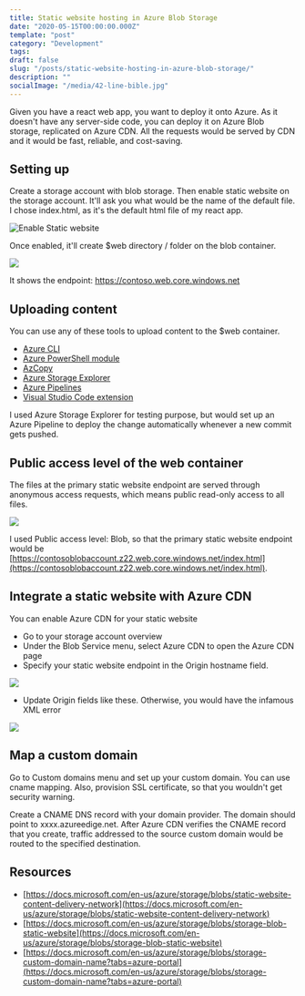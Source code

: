 ```yaml
---
title: Static website hosting in Azure Blob Storage
date: "2020-05-15T00:00:00.000Z"
template: "post"
category: "Development"
tags:
draft: false
slug: "/posts/static-website-hosting-in-azure-blob-storage/"
description: ""
socialImage: "/media/42-line-bible.jpg"
---
```

  

Given you have a react web app, you want to deploy it onto Azure. As it doesn't have any server-side code, you can deploy it on Azure Blob storage, replicated on Azure CDN. All the requests would be served by CDN and it would be fast, reliable, and cost-saving. 

## Setting up

Create a storage account with blob storage. Then enable static website on the storage account. It'll ask you what would be the name of the default file. I chose index.html, as it's the default html file of my react app. 

![Enable Static website](.gitbook/assets/image%20%281%29.png)

Once enabled, it'll create $web directory / folder on the blob container.

![](.gitbook/assets/image.png)

It shows the endpoint: https://contoso.web.core.windows.net 

## Uploading content

You can use any of these tools to upload content to the $web container.

* [Azure CLI](https://docs.microsoft.com/en-us/azure/storage/blobs/storage-blob-static-website-how-to?tabs=azure-cli)
* [Azure PowerShell module](https://docs.microsoft.com/en-us/azure/storage/blobs/storage-blob-static-website-how-to?tabs=azure-powershell)
* [AzCopy](https://docs.microsoft.com/en-us/azure/storage/common/storage-use-azcopy-v10)
* [Azure Storage Explorer](https://azure.microsoft.com/features/storage-explorer/)
* [Azure Pipelines](https://azure.microsoft.com/services/devops/pipelines/)
* [Visual Studio Code extension](https://docs.microsoft.com/en-us/azure/javascript/tutorial-vscode-static-website-node-01)

I used Azure Storage Explorer for testing purpose, but would set up an Azure Pipeline to deploy the change automatically whenever a new commit gets pushed. 

## Public access level of the web container

The files at the primary static website endpoint are served through anonymous access requests, which means public read-only access to  all files. 

![](.gitbook/assets/image%20%282%29.png)

I used Public access level: Blob, so that the primary static website endpoint would be [https://contosoblobaccount.z22.web.core.windows.net/index.html](https://contosoblobaccount.z22.web.core.windows.net/index.html).

## Integrate a static website with Azure CDN

You can enable Azure CDN for your static website

* Go to your storage account overview
* Under the Blob Service menu, select Azure CDN to open the Azure CDN page
* Specify your static website endpoint in the Origin hostname field. 

![](.gitbook/assets/image%20%284%29.png)

* Update Origin fields like these. Otherwise, you would have the infamous XML error

![](.gitbook/assets/image%20%285%29.png)

## Map a custom domain

Go to Custom domains menu and set up your custom domain. You can use cname mapping. Also, provision SSL certificate, so that you wouldn't get security warning. 

Create a CNAME DNS record with your domain provider. The domain should point to xxxx.azureedige.net. After Azure CDN verifies the CNAME record that you create, traffic addressed to the source custom domain would be routed to the specified destination. 

## Resources

* [https://docs.microsoft.com/en-us/azure/storage/blobs/static-website-content-delivery-network](https://docs.microsoft.com/en-us/azure/storage/blobs/static-website-content-delivery-network)
* [https://docs.microsoft.com/en-us/azure/storage/blobs/storage-blob-static-website](https://docs.microsoft.com/en-us/azure/storage/blobs/storage-blob-static-website)
* [https://docs.microsoft.com/en-us/azure/storage/blobs/storage-custom-domain-name?tabs=azure-portal](https://docs.microsoft.com/en-us/azure/storage/blobs/storage-custom-domain-name?tabs=azure-portal)

